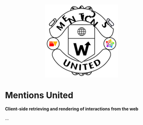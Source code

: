 <p align="center">
  <img src="mentions-united.svg" width="240" height="240">
</p>

# Mentions United

**Client-side retrieving and rendering of interactions from the web**

...
